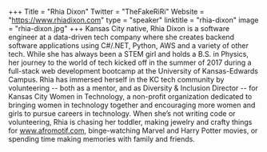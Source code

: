 +++
Title = "Rhia Dixon"
Twitter = "TheFakeRiRi"
Website = "https://www.rhiadixon.com"
type = "speaker"
linktitle = "rhia-dixon"
image = "rhia-dixon.jpg"
+++
Kansas City native, Rhia Dixon is a software engineer at a data-driven tech company where she creates backend software applications using C#/.NET, Python, AWS and a variety of other tech. While she has always been a STEM girl and holds a B.S. in Physics, her journey to the world of tech kicked off in the summer of 2017 during a full-stack web development bootcamp at the University of Kansas-Edwards Campus. Rhia has immersed herself in the KC tech community by volunteering -- both as a mentor, and as Diversity & Inclusion Director -- for Kansas City Women in Technology, a non-profit organization dedicated to bringing women in technology together and encouraging more women and girls to pursue careers in technology.
When she’s not writing code or volunteering, Rhia is chasing her toddler, making jewelry and crafty things for www.afromotif.com, binge-watching Marvel and Harry Potter movies, or spending time making memories with family and friends.
